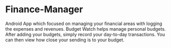 # Finance-Manager
Android App which focused on managing your financial areas with logging the expenses and revenues.
Budget Watch helps manage personal budgets. After adding your budgets, simply record your day-to-day transactions.
You can then view how close your sending is to your budget.
